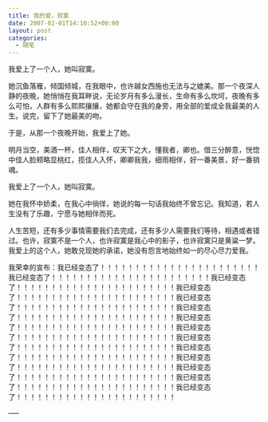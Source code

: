 ```yaml
---
title: 我的爱，寂寞
date: 2007-02-01T14:10:52+00:00
layout: post
categories:
  - 随笔
---
```

我爱上了一个人，她叫寂寞。

她沉鱼落雁，倾国倾城，在我眼中，也许越女西施也无法与之媲美。那一个夜深人静的夜晚，她悄悄在我耳畔说，无论岁月有多么漫长，生命有多么坎坷，夜晚有多么可怕，人群有多么熙熙攘攘，她都会守在我的身旁，用全部的爱成全我最美的人生。说完，留下了她最美的吻。

于是，从那一个夜晚开始，我爱上了她。

明月当空，美酒一杯，佳人相伴，叹天下之大，懂我者，卿也。借三分醉意，恍惚中佳人脸颊略显桃红，揽佳人入怀，卿卿我我，细雨相伴，好一番美景，好一番销魂。
<!--more-->
我爱上了一个人，她叫寂寞。

她在我怀中娇柔，在我心中徜徉，她说的每一句话我始终不曾忘记。我知道，若人生没有了乐趣，宁愿与她相伴而死。

人生苦短，还有多少事情需要我们去完成，还有多少人需要我们等待，相遇或者错过。也许，寂寞不是一个人，也许寂寞是我心中的影子，也许寂寞只是黄粱一梦。我爱上的这个人，她敢兑现她的承诺，她没有怨言地始终如一的尽心尽力爱我。

我荣幸的宣布：我已经变态了！！！！！！！！！！！！！！！！！！！！！！！我已经变态了！！！！！！！！！！！！！！！！！！！！！！！我已经变态了！！！！！！！！！！！！！！！！！！！！！！！我已经变态了！！！！！！！！！！！！！！！！！！！！！！！我已经变态了！！！！！！！！！！！！！！！！！！！！！！！我已经变态了！！！！！！！！！！！！！！！！！！！！！！！我已经变态了！！！！！！！！！！！！！！！！！！！！！！！我已经变态了！！！！！！！！！！！！！！！！！！！！！！！我已经变态了！！！！！！！！！！！！！！！！！！！！！！！我已经变态了！！！！！！！！！！！！！！！！！！！！！！！我已经变态了！！！！！！！！！！！！！！！！！！！！！！！我已经变态了！！！！！！！！！！！！！！！！！！！！！！！我已经变态了！！！！！！！！！！！！！！！！！！！！！！！我已经变态了！！！！！！！！！！！！！！！！！！！！！！！


—–